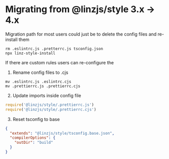 # Migrating from @linzjs/style  3.x -> 4.x

Migration path for most users could just be to delete the config files and re-install them

```
rm .eslintrc.js .pretterrc.js tsconfig.json
npx linz-style-install
```

If there are custom rules users can re-configure the 

1. Rename config files to .cjs

```
mv .eslintrc.js .eslintrc.cjs
mv .prettierrc.js .prettierrc.cjs
```

2. Update imports inside config file
```javascript
require('@linzjs/style/.prettierrc.js') 
require('@linzjs/style/.prettierrc.cjs') 
````

3. Reset tsconfig to base
```json
{
  "extends": "@linzjs/style/tsconfig.base.json",
  "compilerOptions": {
    "outDir": "build"
  }
}
```
